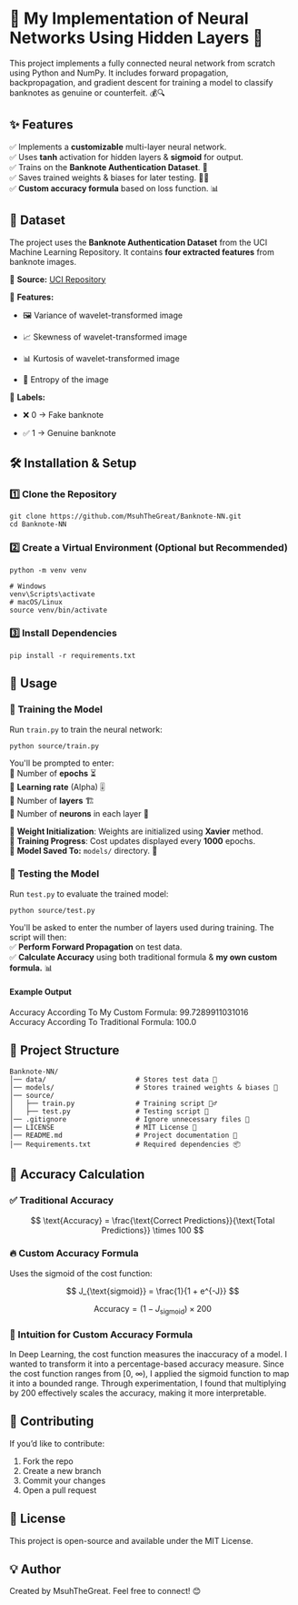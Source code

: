 #  **🌟 My Implementation of Neural Networks Using Hidden Layers 🌟**
This project implements a fully connected neural network from scratch using Python and NumPy. It includes forward propagation, backpropagation, and gradient descent for training a model to classify banknotes as genuine or counterfeit. 💰🔍

## **✨ Features**
✅ Implements a **customizable** multi-layer neural network.  
✅ Uses **tanh** activation for hidden layers & **sigmoid** for output.  
✅ Trains on the **Banknote Authentication Dataset**. 🏦  
✅ Saves trained weights & biases for later testing. 🧠💾  
✅ **Custom accuracy formula** based on loss function. 📊  

## **📂 Dataset**
The project uses the **Banknote Authentication Dataset** from the UCI Machine Learning Repository. It contains **four extracted features** from banknote images.

📌 **Source:**  [UCI Repository](https://archive.ics.uci.edu/ml/machine-learning-databases/00267/data_banknote_authentication.txt)  

📌 **Features:**

- 🖼 Variance of wavelet-transformed image

- 📈 Skewness of wavelet-transformed image

- 📊 Kurtosis of wavelet-transformed image

- 🔢 Entropy of the image

📌 **Labels:**

- ❌ 0 → Fake banknote

- ✅ 1 → Genuine banknote

## **🛠 Installation & Setup**
### **1️⃣ Clone the Repository**
```
git clone https://github.com/MsuhTheGreat/Banknote-NN.git
cd Banknote-NN
```
### **2️⃣ Create a Virtual Environment (Optional but Recommended)**
```
python -m venv venv  

# Windows
venv\Scripts\activate
# macOS/Linux
source venv/bin/activate
```
### **3️⃣ Install Dependencies**
```
pip install -r requirements.txt
```  
## **🚀 Usage**
### **🎯 Training the Model**
Run `train.py` to train the neural network:
```
python source/train.py
```
You'll be prompted to enter:  
📌 Number of **epochs** ⏳  
📌 **Learning rate** (Alpha) 🎚  
📌 Number of **layers** 🏗  
📌 Number of **neurons** in each layer 🔢  

🔹 **Weight Initialization**: Weights are initialized using **Xavier** method.  
🔹 **Training Progress**: Cost updates displayed every **1000** epochs.  
🔹 **Model Saved To:** `models/` directory. 💾  

### **🧪 Testing the Model**
Run `test.py` to evaluate the trained model:
```
python source/test.py
```  
You'll be asked to enter the number of layers used during training. The script will then:  
✅ **Perform Forward Propagation** on test data.  
✅ **Calculate Accuracy** using both traditional formula & **my own custom formula.** 📊

#### **Example Output**  
Accuracy According To My Custom Formula: 99.7289911031016  
Accuracy According To Traditional Formula: 100.0  

## **📁 Project Structure**
```
Banknote-NN/
│── data/                      # Stores test data 📂
│── models/                    # Stores trained weights & biases 🧠
│── source/
│   ├── train.py               # Training script 🏋️‍♂️
│   ├── test.py                # Testing script 🧪
│── .gitignore                 # Ignore unnecessary files 🚫
│── LICENSE                    # MIT License 📜
│── README.md                  # Project documentation 📖
│── Requirements.txt           # Required dependencies 📦
```
## **🎯 Accuracy Calculation**
### **✅ Traditional Accuracy**
$$
\text{Accuracy} = \frac{\text{Correct Predictions}}{\text{Total Predictions}} \times 100
$$  

### **🔥 Custom Accuracy Formula**
Uses the sigmoid of the cost function:

$$
J_{\text{sigmoid}} = \frac{1}{1 + e^{-J}}
$$

$$
\text{Accuracy} = (1 - J_{\text{sigmoid}}) \times 200
$$

### **🔮 Intuition for Custom Accuracy Formula**
In Deep Learning, the cost function measures the inaccuracy of a model. I wanted to transform it into a percentage-based accuracy measure. Since the cost function ranges from [0, ∞), I applied the sigmoid function to map it into a bounded range. Through experimentation, I found that multiplying by 200 effectively scales the accuracy, making it more interpretable.

## **🤝 Contributing**
If you’d like to contribute:

1. Fork the repo
2. Create a new branch
3. Commit your changes
4. Open a pull request
## **📜 License**
This project is open-source and available under the MIT License.
## **💡 Author**
Created by MsuhTheGreat. Feel free to connect! 😊